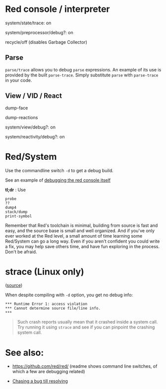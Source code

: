 # Red console / interpreter

system/state/trace: on

system/preprocessor/debug?: on

recycle/off (disables Garbage Collector)

## Parse

`parse/trace` allows you to debug `parse` expressions.
An example of its use is provided by the built `parse-trace`.
Simply substitute `parse` with `parse-trace` in your code.

## View / VID / React

dump-face

dump-reactions

system/view/debug?: on

system/reactivity/debug?: on

# Red/System

Use the commandline switch `-d` to get a debug build.

See an example of [debugging the red console itself](https://github.com/red/red/wiki/How-to-Debug-__-A-use-case-by-DocKimbel)

**tl;dr** :
Use 
```red
probe 
?? 
dump4 
stack/dump 
print-symbol
```

Remember that Red's toolchain is minimal, building from source is fast and easy, and the source base is small and well organized. And if you've only ever worked at the Red level, a small amount of time learning some Red/System can go a long way. Even if you aren't confident you could write a fix, you may help save others time, and have fun exploring in the process. Don't be afraid.

# strace (Linux only)

([source](https://gitter.im/red/bugs?at=5e41255c3716b919ba0bd53d))

When despite compiling with `-d` option, you get no debug info:

```
*** Runtime Error 1: access violation
*** Cannot determine source file/line info.
***
```
> Such crash reports usually mean that it crashed inside a system call. Try running it using `strace` and see if you can pinpoint the crashing system call.


# See also:

- https://github.com/red/red/ (readme shows command line switches, of which a few are debugging related)

- [Chasing a bug till resolving](https://github.com/red/red/issues/3692#issuecomment-450722963)